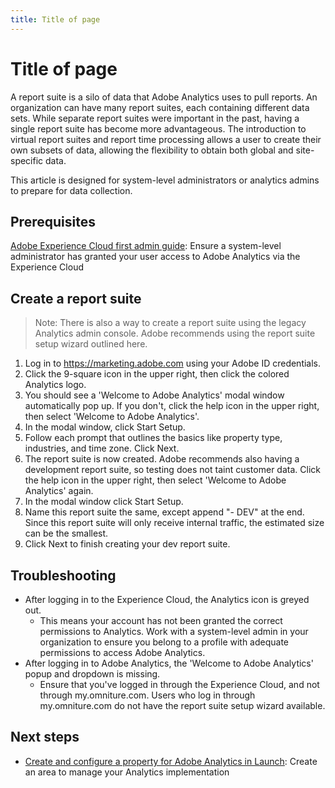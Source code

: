 ```yaml
---
title: Title of page
---
```


# Title of page

A report suite is a silo of data that Adobe Analytics uses to pull reports. An organization can have many report suites, each containing different data sets. While separate report suites were important in the past, having a single report suite has become more advantageous. The introduction to virtual report suites and report time processing allows a user to create their own subsets of data, allowing the flexibility to obtain both global and site-specific data.

This article is designed for system-level administrators or analytics admins to prepare for data collection.

## Prerequisites
[Adobe Experience Cloud first admin guide](first-admin-guide.md): Ensure a system-level administrator has granted your user access to Adobe Analytics via the Experience Cloud

## Create a report suite
> Note: There is also a way to create a report suite using the legacy Analytics admin console. Adobe recommends using the report suite setup wizard outlined here.

1. Log in to https://marketing.adobe.com using your Adobe ID credentials.
2. Click the 9-square icon in the upper right, then click the colored Analytics logo.
3. You should see a 'Welcome to Adobe Analytics' modal window automatically pop up. If you don't, click the help icon in the upper right, then select 'Welcome to Adobe Analytics'.
4. In the modal window, click Start Setup.
5. Follow each prompt that outlines the basics like property type, industries, and time zone. Click Next.
6. The report suite is now created. Adobe recommends also having a development report suite, so testing does not taint customer data. Click the help icon in the upper right, then select 'Welcome to Adobe Analytics' again.
7. In the modal window click Start Setup.
8. Name this report suite the same, except append "- DEV" at the end. Since this report suite will only receive internal traffic, the estimated size can be the smallest.
9. Click Next to finish creating your dev report suite.

## Troubleshooting
- After logging in to the Experience Cloud, the Analytics icon is greyed out.
  - This means your account has not been granted the correct permissions to Analytics. Work with a system-level admin in your organization to ensure you belong to a profile with adequate permissions to access Adobe Analytics.
- After logging in to Adobe Analytics, the 'Welcome to Adobe Analytics' popup and dropdown is missing.
  - Ensure that you've logged in through the Experience Cloud, and not through my.omniture.com. Users who log in through my.omniture.com do not have the report suite setup wizard available.

## Next steps
- [Create and configure a property for Adobe Analytics in Launch](analytics-property-launch.md): Create an area to manage your Analytics implementation
